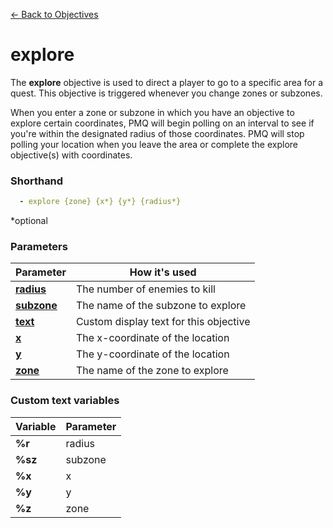 [← Back to Objectives](index.md)

# explore

The **explore** objective is used to direct a player to go to a specific area for a quest. This objective is triggered whenever you change zones or subzones.

When you enter a zone or subzone in which you have an objective to explore certain coordinates, PMQ will begin polling on an interval to see if you're within the designated radius of those coordinates. PMQ will stop polling your location when you leave the area or complete the explore objective(s) with coordinates.

### Shorthand

```yaml
  - explore {zone} {x*} {y*} {radius*}
```

*optional

### Parameters

|Parameter|How it's used
|-|-
|**[radius](../parameters/coords.md)**|The number of enemies to kill
|**[subzone](../parameters/zone.md)**|The name of the subzone to explore
|**[text](../parameters/text.md)**|Custom display text for this objective
|**[x](../parameters/coords.md)**|The x-coordinate of the location
|**[y](../parameters/coords.md)**|The y-coordinate of the location
|**[zone](../parameters/zone.md)**|The name of the zone to explore

### Custom text variables

|Variable|Parameter
|-|-
|**%r**|radius
|**%sz**|subzone
|**%x**|x
|**%y**|y
|**%z**|zone
